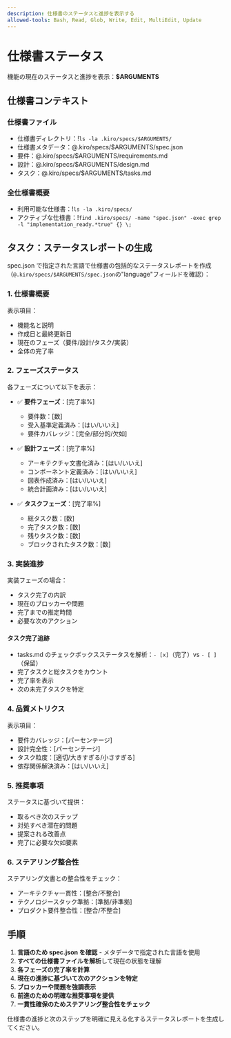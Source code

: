 ```yaml
---
description: 仕様書のステータスと進捗を表示する
allowed-tools: Bash, Read, Glob, Write, Edit, MultiEdit, Update
---
```


# 仕様書ステータス

機能の現在のステータスと進捗を表示：**$ARGUMENTS**

## 仕様書コンテキスト

### 仕様書ファイル

- 仕様書ディレクトリ：!`ls -la .kiro/specs/$ARGUMENTS/`
- 仕様書メタデータ：@.kiro/specs/$ARGUMENTS/spec.json
- 要件：@.kiro/specs/$ARGUMENTS/requirements.md
- 設計：@.kiro/specs/$ARGUMENTS/design.md
- タスク：@.kiro/specs/$ARGUMENTS/tasks.md

### 全仕様書概要

- 利用可能な仕様書：!`ls -la .kiro/specs/`
- アクティブな仕様書：!`find .kiro/specs/ -name "spec.json" -exec grep -l "implementation_ready.*true" {} \;`

## タスク：ステータスレポートの生成

spec.json で指定された言語で仕様書の包括的なステータスレポートを作成（`@.kiro/specs/$ARGUMENTS/spec.json`の"language"フィールドを確認）：

### 1. 仕様書概要

表示項目：

- 機能名と説明
- 作成日と最終更新日
- 現在のフェーズ（要件/設計/タスク/実装）
- 全体の完了率

### 2. フェーズステータス

各フェーズについて以下を表示：

- ✅ **要件フェーズ**：[完了率%]

  - 要件数：[数]
  - 受入基準定義済み：[はい/いいえ]
  - 要件カバレッジ：[完全/部分的/欠如]

- ✅ **設計フェーズ**：[完了率%]

  - アーキテクチャ文書化済み：[はい/いいえ]
  - コンポーネント定義済み：[はい/いいえ]
  - 図表作成済み：[はい/いいえ]
  - 統合計画済み：[はい/いいえ]

- ✅ **タスクフェーズ**：[完了率%]
  - 総タスク数：[数]
  - 完了タスク数：[数]
  - 残りタスク数：[数]
  - ブロックされたタスク数：[数]

### 3. 実装進捗

実装フェーズの場合：

- タスク完了の内訳
- 現在のブロッカーや問題
- 完了までの推定時間
- 必要な次のアクション

#### タスク完了追跡

- tasks.md のチェックボックスステータスを解析：`- [x]`（完了）vs `- [ ]`（保留）
- 完了タスクと総タスクをカウント
- 完了率を表示
- 次の未完了タスクを特定

### 4. 品質メトリクス

表示項目：

- 要件カバレッジ：[パーセンテージ]
- 設計完全性：[パーセンテージ]
- タスク粒度：[適切/大きすぎる/小さすぎる]
- 依存関係解決済み：[はい/いいえ]

### 5. 推奨事項

ステータスに基づいて提供：

- 取るべき次のステップ
- 対処すべき潜在的問題
- 提案される改善点
- 完了に必要な欠如要素

### 6. ステアリング整合性

ステアリング文書との整合性をチェック：

- アーキテクチャ一貫性：[整合/不整合]
- テクノロジースタック準拠：[準拠/非準拠]
- プロダクト要件整合性：[整合/不整合]

## 手順

1. **言語のため spec.json を確認** - メタデータで指定された言語を使用
2. **すべての仕様書ファイルを解析**して現在の状態を理解
3. **各フェーズの完了率を計算**
4. **現在の進捗に基づいて次のアクションを特定**
5. **ブロッカーや問題を強調表示**
6. **前進のための明確な推奨事項を提供**
7. **一貫性確保のためステアリング整合性をチェック**

仕様書の進捗と次のステップを明確に見える化するステータスレポートを生成してください。
